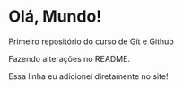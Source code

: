 # Olá, Mundo!

Primeiro repositório do curso de Git e Github

Fazendo alterações no README.

Essa linha eu adicionei diretamente no site!
